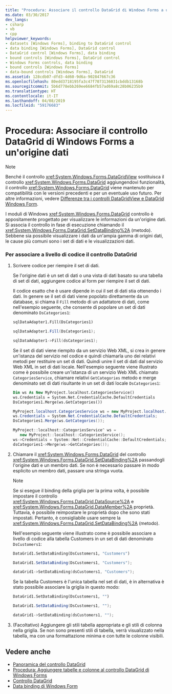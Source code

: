 ```yaml
---
title: "Procedura: Associare il controllo DataGrid di Windows Forms a un'origine dati"
ms.date: 03/30/2017
dev_langs:
- csharp
- vb
- cpp
helpviewer_keywords:
- datasets [Windows Forms], binding to DataGrid control
- data binding [Windows Forms], DataGrid control
- DataGrid control [Windows Forms], data binding
- bound controls [Windows Forms], DataGrid control
- Windows Forms controls, data binding
- bound controls [Windows Forms]
- data-bound controls [Windows Forms], DataGrid
ms.assetid: 128cdb07-dfd3-4d60-9d6a-902847667c36
ms.openlocfilehash: 80edd3718195fa3c47f7073136031cbddb13168b
ms.sourcegitcommit: 5b6d778ebb269ee6684fb57ad69a8c28b06235b9
ms.translationtype: HT
ms.contentlocale: it-IT
ms.lasthandoff: 04/08/2019
ms.locfileid: "59176683"
---
```

# <a name="how-to-bind-the-windows-forms-datagrid-control-to-a-data-source"></a>Procedura: Associare il controllo DataGrid di Windows Forms a un'origine dati
> [!NOTE]
>  Benché il controllo <xref:System.Windows.Forms.DataGridView> sostituisca il controllo <xref:System.Windows.Forms.DataGrid> aggiungendovi funzionalità, il controllo <xref:System.Windows.Forms.DataGrid> viene mantenuto per compatibilità con le versioni precedenti e per un eventuale uso futuro. Per altre informazioni, vedere [Differenze tra i controlli DataGridView e DataGrid Windows Form](differences-between-the-windows-forms-datagridview-and-datagrid-controls.md).  
  
 I moduli di Windows <xref:System.Windows.Forms.DataGrid> controllo è appositamente progettato per visualizzare le informazioni da un'origine dati. Si associa il controllo in fase di esecuzione chiamando il <xref:System.Windows.Forms.DataGrid.SetDataBinding%2A> (metodo). Sebbene sia possibile visualizzare i dati da un'ampia gamma di origini dati, le cause più comuni sono i set di dati e le visualizzazioni dati.  
  
### <a name="to-data-bind-the-datagrid-control-programmatically"></a>Per associare a livello di codice il controllo DataGrid  
  
1.  Scrivere codice per riempire il set di dati.  
  
     Se l'origine dati è un set di dati o una vista di dati basato su una tabella di set di dati, aggiungere codice al form per riempire il set di dati.  
  
     Il codice esatto che è usare dipende in cui il set di dati stia ottenendo i dati. In genere se il set di dati viene popolato direttamente da un database, si chiama il `Fill` metodo di un adattatore di dati, come nell'esempio seguente, che consente di popolare un set di dati denominato `DsCategories1`:  
  
    ```vb  
    sqlDataAdapter1.Fill(DsCategories1)  
    ```  
  
    ```csharp  
    sqlDataAdapter1.Fill(DsCategories1);  
    ```  
  
    ```cpp  
    sqlDataAdapter1->Fill(dsCategories1);  
    ```  
  
     Se il set di dati viene riempito da un servizio Web XML, si crea in genere un'istanza del servizio nel codice e quindi chiamarla uno dei relativi metodi per restituire un set di dati. Quindi unire il set di dati dal servizio Web XML in set di dati locale. Nell'esempio seguente viene illustrato come è possibile creare un'istanza di un servizio Web XML chiamato `CategoriesService`, chiamare relativi `GetCategories` metodo e merge denominato set di dati risultante in un set di dati locale `DsCategories1`:  
  
    ```vb  
    Dim ws As New MyProject.localhost.CategoriesService()  
    ws.Credentials = System.Net.CredentialCache.DefaultCredentials  
    DsCategories1.Merge(ws.GetCategories())  
    ```  
  
    ```csharp  
    MyProject.localhost.CategoriesService ws = new MyProject.localhost.CategoriesService();  
    ws.Credentials = System.Net.CredentialCache.DefaultCredentials;  
    DsCategories1.Merge(ws.GetCategories());  
    ```  
  
    ```cpp  
    MyProject::localhost::CategoriesService^ ws =   
       new MyProject::localhost::CategoriesService();  
    ws->Credentials = System::Net::CredentialCache::DefaultCredentials;  
    dsCategories1->Merge(ws->GetCategories());  
    ```  
  
2.  Chiamare il <xref:System.Windows.Forms.DataGrid> del controllo <xref:System.Windows.Forms.DataGrid.SetDataBinding%2A> passandogli l'origine dati e un membro dati. Se non è necessario passare in modo esplicito un membro dati, passare una stringa vuota.  
  
    > [!NOTE]
    >  Se si esegue il binding della griglia per la prima volta, è possibile impostare il controllo <xref:System.Windows.Forms.DataGrid.DataSource%2A> e <xref:System.Windows.Forms.DataGrid.DataMember%2A> proprietà. Tuttavia, è possibile reimpostare le proprietà dopo che sono stati impostati. Pertanto, è consigliabile usare sempre la <xref:System.Windows.Forms.DataGrid.SetDataBinding%2A> (metodo).  
  
     Nell'esempio seguente viene illustrato come è possibile associare a livello di codice alla tabella Customers in un set di dati denominato `DsCustomers1`:  
  
    ```vb  
    DataGrid1.SetDataBinding(DsCustomers1, "Customers")  
    ```  
  
    ```csharp  
    DataGrid1.SetDataBinding(DsCustomers1, "Customers");  
    ```  
  
    ```cpp  
    dataGrid1->SetDataBinding(dsCustomers1, "Customers");  
    ```  
  
     Se la tabella Customers è l'unica tabella nel set di dati, è in alternativa è stato possibile associare la griglia in questo modo:  
  
    ```vb  
    DataGrid1.SetDataBinding(DsCustomers1, "")  
    ```  
  
    ```csharp  
    DataGrid1.SetDataBinding(DsCustomers1, "");  
    ```  
  
    ```cpp  
    dataGrid1->SetDataBinding(dsCustomers1, "");  
    ```  
  
3.  (Facoltativo) Aggiungere gli stili tabella appropriata e gli stili di colonna nella griglia. Se non sono presenti stili di tabella, verrà visualizzato nella tabella, ma con una formattazione minima e con tutte le colonne visibili.  
  
## <a name="see-also"></a>Vedere anche

- [Panoramica del controllo DataGrid](datagrid-control-overview-windows-forms.md)
- [Procedura: Aggiungere tabelle e colonne al controllo DataGrid di Windows Forms](how-to-add-tables-and-columns-to-the-windows-forms-datagrid-control.md)
- [Controllo DataGrid](datagrid-control-windows-forms.md)
- [Data binding di Windows Form](../windows-forms-data-binding.md)
